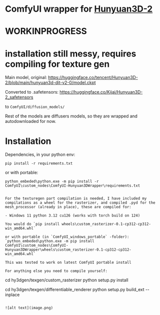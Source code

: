 # ComfyUI wrapper for [Hunyuan3D-2](https://github.com/Tencent/Hunyuan3D-2)

# WORKINPROGRESS
# installation still messy, requires compiling for texture gen

Main model, original: https://huggingface.co/tencent/Hunyuan3D-2/blob/main/hunyuan3d-dit-v2-0/model.ckpt

Converted to .safetensors: https://huggingface.co/Kijai/Hunyuan3D-2_safetensors

to `ComfyUI/diffusion_models/`

Rest of the models are diffusers models, so they are wrapped and autodownloaded for now.

# Installation
Dependencies, in your python env:

`pip install -r requirements.txt`

or with portable:

`python_embeded\python.exe -m pip install -r ComfyUI\custom_nodes\ComfyUI-Hunyuan3DWrapper\requirements.txt`
```

For the texturegen part compilation is needed, I have included my compilations as a wheel for the rasterizer, and compiled .pyd for the mesh_processor (already in place), these are compiled for:

- Windows 11 python 3.12 cu126 (works with torch build on 124)

You would do `pip install wheels\custom_rasterizer-0.1-cp312-cp312-win_amd64.whl`

or with portable (in `ComfyUI_windows_portable` -folder):
`python_embeded\python.exe -m pip install ComfyUI\custom_nodes\ComfyUI-Hunyuan3DWrapper\wheels\custom_rasterizer-0.1-cp312-cp312-win_amd64.whl` 

This was tested to work on latest ComfyUI portable install

For anything else you need to compile yourself:

```
cd hy3dgen/texgen/custom_rasterizer
python setup.py install

cd hy3dgen/texgen/differentiable_renderer
python setup.py build_ext --inplace
```

![alt text](image.png)